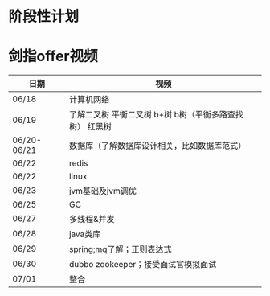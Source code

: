 # 阶段性计划

# 剑指offer视频
 日期  | 视频
----  | ----
06/18 | 计算机网络
06/19 | 了解二叉树 平衡二叉树 b+树 b树（平衡多路查找树） 红黑树
06/20-06/21 | 数据库（了解数据库设计相关，比如数据库范式）
06/22 | redis
06/22 | linux
06/23 | jvm基础及jvm调优 
06/25 | GC
06/27 | 多线程&并发
06/28 | java类库
06/29 | spring;mq了解；正则表达式
06/30 | dubbo zookeeper；接受面试官模拟面试
07/01 | 整合



















